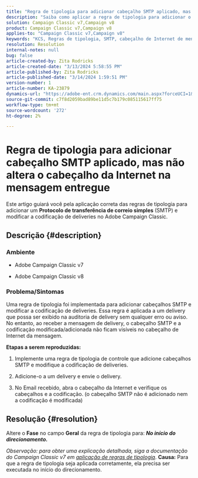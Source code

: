 ```yaml
---
title: "Regra de tipologia para adicionar cabeçalho SMTP aplicado, mas não altera o cabeçalho da Internet na mensagem entregue"
description: "Saiba como aplicar a regra de tipologia para adicionar o cabeçalho SMTP e modificar a codificação de deliveries no Adobe Campaign Classic."
solution: Campaign Classic v7,Campaign v8
product: Campaign Classic v7,Campaign v8
applies-to: "Campaign Classic v7,Campaign v8"
keywords: "KCS, Regras de tipologia, SMTP, cabeçalho de Internet de mensagem, ACC v7, ACC v8"
resolution: Resolution
internal-notes: null
bug: false
article-created-by: Zita Rodricks
article-created-date: "3/13/2024 5:58:55 PM"
article-published-by: Zita Rodricks
article-published-date: "3/14/2024 1:59:51 PM"
version-number: 1
article-number: KA-23879
dynamics-url: "https://adobe-ent.crm.dynamics.com/main.aspx?forceUCI=1&pagetype=entityrecord&etn=knowledgearticle&id=23ed1757-63e1-ee11-904c-0022480a227c"
source-git-commit: c7f8d2059bad89be11d5c7b179c085115617ff75
workflow-type: tm+mt
source-wordcount: '272'
ht-degree: 2%

---
```


# Regra de tipologia para adicionar cabeçalho SMTP aplicado, mas não altera o cabeçalho da Internet na mensagem entregue


Este artigo guiará você pela aplicação correta das regras de tipologia para adicionar um <b>Protocolo de transferência de correio simples</b> (SMTP) e modificar a codificação de deliveries no Adobe Campaign Classic.

## Descrição {#description}


### <b>Ambiente</b>

- Adobe Campaign Classic v7


- Adobe Campaign Classic v8




### <b>Problema/Sintomas</b>

Uma regra de tipologia foi implementada para adicionar cabeçalhos SMTP e modificar a codificação de deliveries. Essa regra é aplicada a um delivery que possa ser exibido na auditoria de delivery sem qualquer erro ou aviso. No entanto, ao receber a mensagem de delivery, o cabeçalho SMTP e a codificação modificada/adicionada não ficam visíveis no cabeçalho de Internet da mensagem.

<b>Etapas a serem reproduzidas:</b>

1. Implemente uma regra de tipologia de controle que adicione cabeçalhos SMTP e modifique a codificação de deliveries.


2. Adicione-o a um delivery e envie o delivery.


3. No Email recebido, abra o cabeçalho da Internet e verifique os cabeçalhos e a codificação. (o cabeçalho SMTP não é adicionado nem a codificação é modificada)



## Resolução {#resolution}


Altere o <b>Fase</b> no campo <b>Geral</b> da regra de tipologia para: <b>*No início do direcionamento.</b>*

*Observação: para obter uma explicação detalhada, siga a documentação do Campaign Classic v7 em [aplicação de regras de tipologia](https://experienceleague.adobe.com/docs/campaign-classic/using/orchestrating-campaigns/campaign-optimization/control-rules.html)*.
<b>Causa:</b>
Para que a regra de tipologia seja aplicada corretamente, ela precisa ser executada no início do direcionamento.
